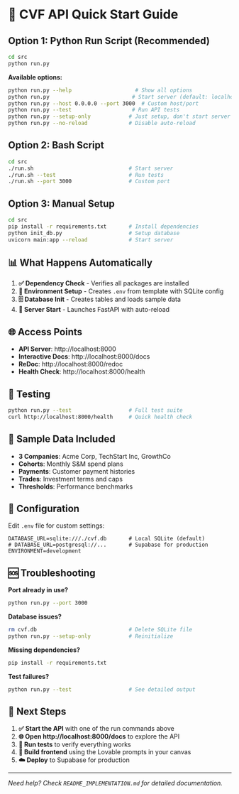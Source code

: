 # 🚀 CVF API Quick Start Guide

## Option 1: Python Run Script (Recommended)

```bash
cd src
python run.py
```

**Available options:**
```bash
python run.py --help                    # Show all options
python run.py                          # Start server (default: localhost:8000)
python run.py --host 0.0.0.0 --port 3000  # Custom host/port
python run.py --test                   # Run API tests
python run.py --setup-only            # Just setup, don't start server
python run.py --no-reload             # Disable auto-reload
```

## Option 2: Bash Script

```bash
cd src
./run.sh                              # Start server
./run.sh --test                       # Run tests
./run.sh --port 3000                  # Custom port
```

## Option 3: Manual Setup

```bash
cd src
pip install -r requirements.txt       # Install dependencies
python init_db.py                     # Setup database
uvicorn main:app --reload             # Start server
```

## 📊 What Happens Automatically

1. **✅ Dependency Check** - Verifies all packages are installed
2. **📝 Environment Setup** - Creates `.env` from template with SQLite config
3. **🗄️ Database Init** - Creates tables and loads sample data
4. **🚀 Server Start** - Launches FastAPI with auto-reload

## 🌐 Access Points

- **API Server**: http://localhost:8000
- **Interactive Docs**: http://localhost:8000/docs
- **ReDoc**: http://localhost:8000/redoc
- **Health Check**: http://localhost:8000/health

## 🧪 Testing

```bash
python run.py --test                  # Full test suite
curl http://localhost:8000/health     # Quick health check
```

## 📁 Sample Data Included

- **3 Companies**: Acme Corp, TechStart Inc, GrowthCo
- **Cohorts**: Monthly S&M spend plans
- **Payments**: Customer payment histories
- **Trades**: Investment terms and caps
- **Thresholds**: Performance benchmarks

## 🔧 Configuration

Edit `.env` file for custom settings:
```env
DATABASE_URL=sqlite:///./cvf.db       # Local SQLite (default)
# DATABASE_URL=postgresql://...       # Supabase for production
ENVIRONMENT=development
```

## 🆘 Troubleshooting

**Port already in use?**
```bash
python run.py --port 3000
```

**Database issues?**
```bash
rm cvf.db                             # Delete SQLite file
python run.py --setup-only            # Reinitialize
```

**Missing dependencies?**
```bash
pip install -r requirements.txt
```

**Test failures?**
```bash
python run.py --test                  # See detailed output
```

## 🎯 Next Steps

1. **✅ Start the API** with one of the run commands above
2. **🌐 Open http://localhost:8000/docs** to explore the API
3. **🧪 Run tests** to verify everything works
4. **🎨 Build frontend** using the Lovable prompts in your canvas
5. **☁️ Deploy** to Supabase for production

---

*Need help? Check `README_IMPLEMENTATION.md` for detailed documentation.*